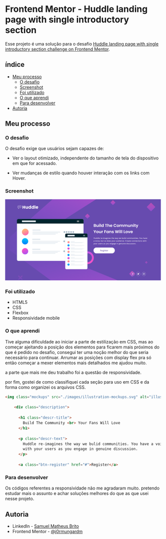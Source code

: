 # Frontend Mentor - Huddle landing page with single introductory section

Esse projeto é uma solução para o desafio [Huddle landing page with single introductory section challenge on Frontend Mentor](https://www.frontendmentor.io/challenges/huddle-landing-page-with-a-single-introductory-section-B_2Wvxgi0). 

## índice

- [Meu processo](#meu-processo)
  - [O desafio](#o-desafio)
  - [Screenshot](#screenshot)
  - [Foi utilizado](#foi-utilizado)
  - [O que aprendi](#o-que-aprendi)
  - [Para desenvolver](#para-desenvolver)
- [Autoria](#autoria)

## Meu processo

### O desafio

O desafio exige que usuários sejam capazes de:

- Ver o layout otimizado, independente do tamanho de tela do dispositivo em que for acessado.

- Ver mudanças de estilo quando houver interação com os links com Hover.

### Screenshot

![](./src/images/Screenshot-huddle-landing-page-with-single-introductory-section.png)

### Foi utilizado

- HTML5
- CSS
- Flexbox
- Responsividade mobile

### O que aprendi

Tive alguma dificuldade ao iniciar a parte de estilização em CSS, mas ao começar ajeitando a posição dos elementos para ficarem mais próximos do que é pedido no desafio, consegui ter uma noção melhor do que seria necessário para continuar. Arrumar as posições com display flex pra só então começar a mexer elementos mais detalhados me ajudou muito.

a parte que mais me deu trabalho foi a questão de responsividade.

por fim, gostei de como classifiquei cada seção para uso em CSS e da forma como organizei os arquivos CSS.

```html
<img class="mockups" src="./images/illustration-mockups.svg" alt="illustration mockups">

    <div class="description">

      <h1 class="descr-title">
        Build The Community <br> Your Fans Will Love
      </h1>

      <p class="descr-text">
        Huddle re-imagines the way we bulid communities. You have a voice, but so does your audience. Create connections
        with your users as you engage in genuine discussion.
      </p>

      <a class="btn-register" href="#">Register</a>
```

### Para desenvolver

Os códigos referentes a responsividade não me agradaram muito. pretendo estudar mais o assunto e achar soluções melhores do que as que usei nesse projeto.

## Autoria

- LinkedIn - [Samuel Matheus Brito](www.linkedin.com/in/samuel-matheus-brito-a88493282)
- Frontend Mentor - [@j0rmungardm](https://www.frontendmentor.io/profile/j0rmungardm)